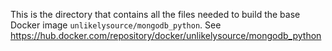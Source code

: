 This is the directory that contains all the files needed to build the base Docker image `unlikelysource/mongodb_python`.
See https://hub.docker.com/repository/docker/unlikelysource/mongodb_python
